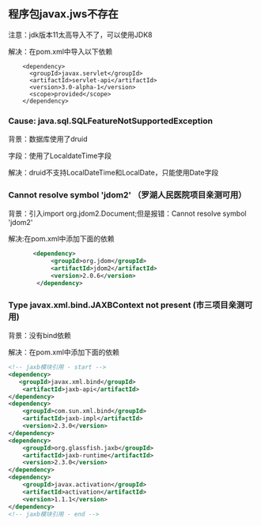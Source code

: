 
## 程序包javax.jws不存在

注意：jdk版本11太高导入不了，可以使用JDK8

解决：在pom.xml中导入以下依赖
```text
    <dependency>
      <groupId>javax.servlet</groupId>
      <artifactId>servlet-api</artifactId>
      <version>3.0-alpha-1</version>
      <scope>provided</scope>
    </dependency>
```

### Cause: java.sql.SQLFeatureNotSupportedException

背景：数据库使用了druid

字段：使用了LocaldateTime字段

解决：druid不支持LocalDateTime和LocalDate，只能使用Date字段

### Cannot resolve symbol 'jdom2' （罗湖人民医院项目亲测可用）

背景：引入import org.jdom2.Document;但是报错：Cannot resolve symbol 'jdom2'

解决:在pom.xml中添加下面的依赖
```xml
       <dependency>
            <groupId>org.jdom</groupId>
            <artifactId>jdom2</artifactId>
            <version>2.0.6</version>
        </dependency>
```

### Type javax.xml.bind.JAXBContext not present (市三项目亲测可用)

背景：没有bind依赖

解决：在pom.xml中添加下面的依赖
```xml
<!-- jaxb模块引用 - start -->
<dependency>
   <groupId>javax.xml.bind</groupId>
    <artifactId>jaxb-api</artifactId>
</dependency>
<dependency>
    <groupId>com.sun.xml.bind</groupId>
    <artifactId>jaxb-impl</artifactId>
    <version>2.3.0</version>
</dependency>
<dependency>
    <groupId>org.glassfish.jaxb</groupId>
    <artifactId>jaxb-runtime</artifactId>
    <version>2.3.0</version>
</dependency>
<dependency>
    <groupId>javax.activation</groupId>
    <artifactId>activation</artifactId>
    <version>1.1.1</version>
</dependency>
<!-- jaxb模块引用 - end -->
```
















